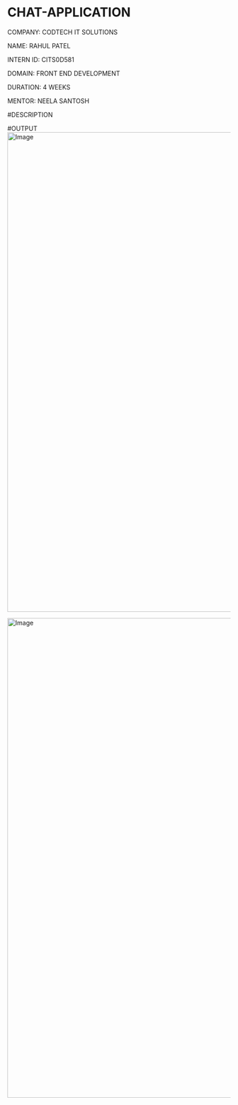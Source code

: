 # CHAT-APPLICATION

COMPANY: CODTECH IT SOLUTIONS

NAME: RAHUL PATEL

INTERN ID: CITS0D581

DOMAIN: FRONT END DEVELOPMENT

DURATION: 4 WEEKS

MENTOR: NEELA SANTOSH

#DESCRIPTION

#OUTPUT
<img width="1920" height="1080" alt="Image" src="https://github.com/user-attachments/assets/faf777cf-ec26-4426-b21f-d433675bed2f" />


<img width="1920" height="1080" alt="Image" src="https://github.com/user-attachments/assets/6bd10f5d-48da-4b85-8de9-4f69f2cb7e40" />
